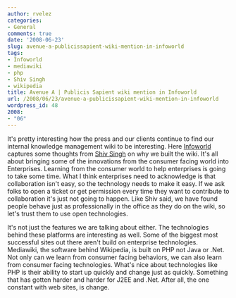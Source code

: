 ```yaml
---
author: rvelez
categories:
- General
comments: true
date: '2008-06-23'
slug: avenue-a-publicissapient-wiki-mention-in-infoworld
tags:
- Infoworld
- mediawiki
- php
- Shiv Singh
- wikipedia
title: Avenue A | Publicis Sapient wiki mention in Infoworld
url: /2008/06/23/avenue-a-publicissapient-wiki-mention-in-infoworld
wordpress_id: 48
2008:
- "06"
---
```



It's pretty interesting how the press and our clients continue to find our internal knowledge management wiki to be interesting. Here [Infoworld](http://www.infoworld.com/article/08/06/18/Web-2-scores-successes-in-the-enterprise_2.html) captures some thoughts from [Shiv Singh](http://shivsingh.com/goingsocial/2008/06/social-media-succeeding-in-the.html) on why we built the wiki. It's all about bringing some of the innovations from the consumer facing world into Enterprises. Learning from the consumer world to help enterprises is going to take some time. What I think enterprises need to acknowledge is that collaboration isn't easy, so the technology needs to make it easy. If we ask folks to open a ticket or get permission every time they want to contribute to collaboration it's just not going to happen. Like Shiv said, we have found people behave just as professionally in the office as they do on the wiki, so let's trust them to use open technologies.

It's not just the features we are talking about either. The technologies behind these platforms are interesting as well. Some of the biggest most successful sites out there aren't build on enterprise technologies. Mediawiki, the software behind Wikipedia, is built on PHP not Java or .Net. Not only can we learn from consumer facing behaviors, we can also learn from consumer facing technologies. What's nice about technologies like PHP is their ability to start up quickly and change just as quickly. Something that has gotten harder and harder for J2EE and .Net. After all, the one constant with web sites, is change.

